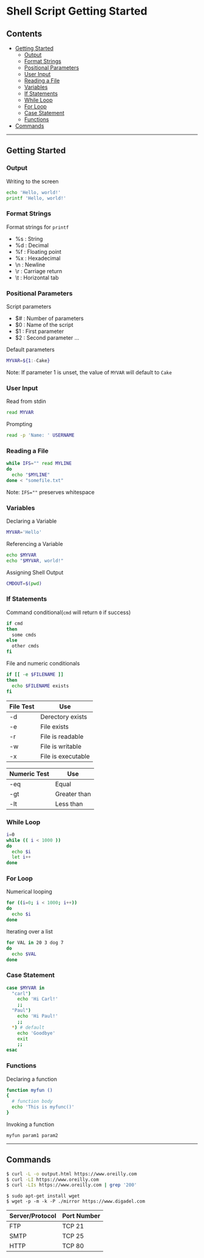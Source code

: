 # Shell Script Getting Started

## Contents

- [Getting Started](https://github.com/ogty/shell-script-gs/blob/master/README.md#getting-started)
  - [Output](https://github.com/ogty/shell-script-gs/blob/master/README.md#output)
  - [Format Strings](https://github.com/ogty/shell-script-gs/blob/master/README.md#format-strings)
  - [Positional Parameters](https://github.com/ogty/shell-script-gs/blob/master/README.md#positional-parameters)
  - [User Input](https://github.com/ogty/shell-script-gs/blob/master/README.md#user-input)
  - [Reading a File](https://github.com/ogty/shell-script-gs/blob/master/README.md#reading-a-file)
  - [Variables](https://github.com/ogty/shell-script-gs/blob/master/README.md#variables)
  - [If Statements](https://github.com/ogty/shell-script-gs/blob/master/README.md#if-statements)
  - [While Loop](https://github.com/ogty/shell-script-gs/blob/master/README.md#while-loop)
  - [For Loop](https://github.com/ogty/shell-script-gs/blob/master/README.md#for-loop)
  - [Case Statement](https://github.com/ogty/shell-script-gs/blob/master/README.md#case-statement)
  - [Functions](https://github.com/ogty/shell-script-gs/blob/master/README.md#functions)
- [Commands](https://github.com/ogty/shell-script-gs/blob/master/README.md#commands)

---

## Getting Started

### Output

Writing to the screen 

```sh
echo 'Hello, world!'
printf 'Hello, world!'
```

### Format Strings

Format strings for `printf`

- %s : String
- %d : Decimal
- %f : Floating point
- %x : Hexadecimal
- \n : Newline
- \r : Carriage return
- \t : Horizontal tab

### Positional Parameters

Script parameters

- $# : Number of parameters
- $0 : Name of the script
- $1 : First parameter
- $2 : Second parameter ...

Default parameters

```sh
MYVAR=${1:-Cake}
```

Note: If parameter 1 is unset, the value of `MYVAR` will default to `Cake`

### User Input

Read from stdin

```sh
read MYVAR
```

Prompting

```sh
read -p 'Name: ' USERNAME
```

### Reading a File

```sh
while IFS="" read MYLINE
do
  echo "$MYLINE"
done < "somefile.txt"
```

Note: `IFS=""` preserves whitespace

### Variables

Declaring a Variable

```sh
MYVAR='Hello'
```

Referencing a Variable

```sh
echo $MYVAR
echo "$MYVAR, world!"
```

Assigning Shell Output

```sh
CMDOUT=$(pwd)
```

### If Statements

Command conditional(`cmd` will return `0` if success)

```sh
if cmd
then 
  some cmds
else
  other cmds
fi
```

File and numeric conditionals

```sh
if [[ -e $FILENAME ]]
then
  echo $FILENAME exists
fi
```

| File Test | Use |
| --- | --- |
| -d | Derectory exists |
| -e | File exists |
| -r | File is readable |
| -w | File is writable |
| -x | File is executable |

| Numeric Test | Use |
| --- | --- |
| -eq | Equal |
| -gt | Greater than |
| -lt | Less than |

### While Loop

```sh
i=0
while (( i < 1000 ))
do
  echo $i
  let i++
done
```

### For Loop

Numerical looping

```sh
for ((i=0; i < 1000; i++))
do
  echo $i
done
```

Iterating over a list

```sh
for VAL in 20 3 dog 7
do
  echo $VAL
done
```

### Case Statement

```sh
case $MYVAR in
  "carl")
    echo 'Hi Carl!'
    ;;
  "Paul")
    echo 'Hi Paul!'
    ;;
  *) # default
    echo 'Goodbye'
    exit
    ;;
esac
```

### Functions

Declaring a function

```sh
function myfun ()
{
  # function body
  echo 'This is myfunc()'
}
```

Invoking a function

```
myfun param1 param2
```

---

## Commands

```bash
$ curl -L -o output.html https://www.oreilly.com
$ curl -LI https://www.oreilly.com
$ curl -LIs https://www.oreilly.com | grep '200'
```

```
$ sudo apt-get install wget
$ wget -p -m -k -P ./mirror https://www.digadel.com
```

| Server/Protocol | Port Number |
| --- | --- |
| FTP | TCP 21 |
| SMTP | TCP 25 |
| HTTP | TCP 80 |
